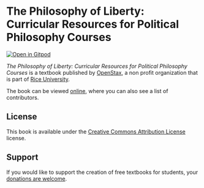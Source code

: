 # The Philosophy of Liberty: Curricular Resources for Political Philosophy Courses

[![Open in Gitpod](https://gitpod.io/button/open-in-gitpod.svg)](https://gitpod.io/from-referrer/)

_The Philosophy of Liberty: Curricular Resources for Political Philosophy Courses_ is a textbook published by [OpenStax](https://openstax.org/), a non profit organization that is part of [Rice University](https://www.rice.edu/).

The book can be viewed [online](https://github.com/cnx-user-books/cnxbook-the-philosophy-of-liberty-curricular-resources-for-political-philosophy-courses/releases/latest), where you can also see a list of contributors.

## License
This book is available under the [Creative Commons Attribution License](./LICENSE) license.

## Support
If you would like to support the creation of free textbooks for students, your [donations are welcome](https://riceconnect.rice.edu/donation/support-openstax-banner).
